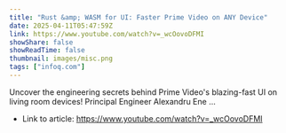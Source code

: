 ```yaml
---
title: "Rust &amp; WASM for UI: Faster Prime Video on ANY Device"
date: 2025-04-11T05:47:59Z
link: https://www.youtube.com/watch?v=_wcOovoDFMI
showShare: false
showReadTime: false
thumbnail: images/misc.png
tags: ["infoq.com"]
---
```

Uncover the engineering secrets behind Prime Video's blazing-fast UI on living room devices! Principal Engineer Alexandru Ene ...

- Link to article: https://www.youtube.com/watch?v=_wcOovoDFMI